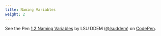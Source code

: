 ```yaml
---
title: Naming Variables
weight: 2
---
```


<p data-height="594" data-theme-id="33799" data-slug-hash="a097ac9fdd7336bdde595ff8100a1476" data-default-tab="js" data-user="lsuddem" data-embed-version="2" data-pen-title="1.2 Naming Variables" data-editable="true" class="codepen">See the Pen <a href="https://codepen.io/lsuddem/pen/a097ac9fdd7336bdde595ff8100a1476/">1.2 Naming Variables</a> by LSU DDEM (<a href="https://codepen.io/lsuddem">@lsuddem</a>) on <a href="https://codepen.io">CodePen</a>.</p>
<script async src="https://static.codepen.io/assets/embed/ei.js"></script>